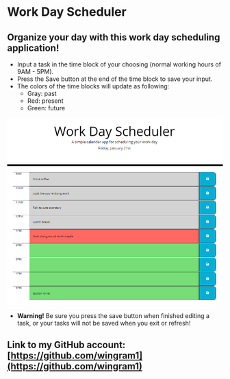 # Work Day Scheduler

## Organize your day with this work day scheduling application!
 - Input a task in the time block of your choosing (normal working hours of 9AM - 5PM).
 - Press the Save button at the end of the time block to save your input.
 - The colors of the time blocks will update as following: 
    - Gray: past
    - Red: present
    - Green: future

<img src="./assets/images/screenshot.png" alt="Screenshot of the work day scheduler application" />

* **Warning!** Be sure you press the save button when finished editing a task, or your tasks will not be saved when you exit or refresh!

## Link to my GitHub account: [https://github.com/wingram1](https://github.com/wingram1) 